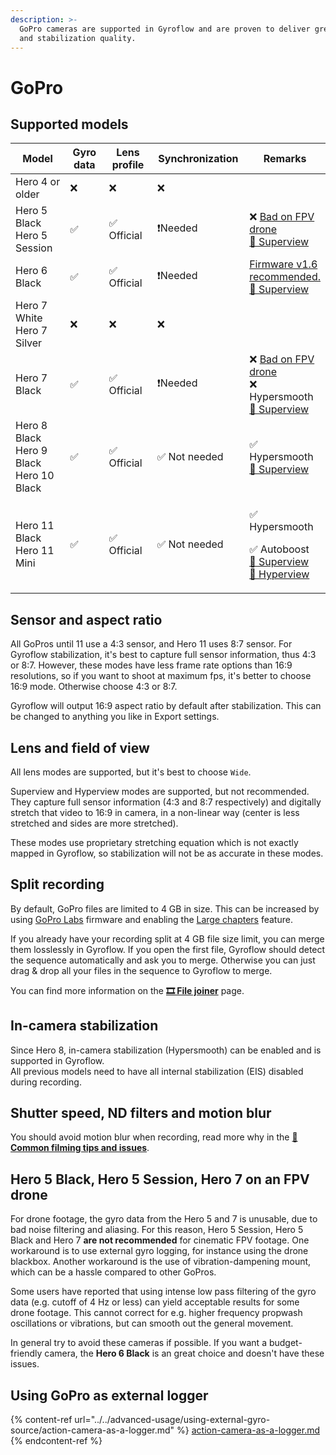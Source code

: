```yaml
---
description: >-
  GoPro cameras are supported in Gyroflow and are proven to deliver great video
  and stabilization quality.
---
```


# GoPro

## Supported models

<table><thead><tr><th width="167">Model</th><th width="117">Gyro data</th><th width="126">Lens profile</th><th width="159">Synchronization</th><th>Remarks</th></tr></thead><tbody><tr><td>Hero 4 or older</td><td>❌</td><td>❌</td><td>❌</td><td></td></tr><tr><td>Hero 5 Black<br>Hero 5 Session</td><td>✅</td><td>✅ Official</td><td>❗Needed</td><td>❌ <a data-footnote-ref href="#user-content-fn-1">Bad on FPV drone</a><br><a data-footnote-ref href="#user-content-fn-2">🚧 Superview</a></td></tr><tr><td>Hero 6 Black</td><td>✅</td><td>✅ Official</td><td>❗Needed</td><td><a href="http://everythingfpv.com/how-to-downgrade-your-gopro-hero6-to-1-6/">Firmware v1.6</a><a data-footnote-ref href="#user-content-fn-3"> recommended.</a><br><a data-footnote-ref href="#user-content-fn-4">🚧 Superview</a></td></tr><tr><td>Hero 7 White<br>Hero 7 Silver</td><td>❌</td><td>❌</td><td>❌</td><td></td></tr><tr><td>Hero 7 Black</td><td>✅</td><td>✅ Official</td><td>❗Needed</td><td>❌ <a data-footnote-ref href="#user-content-fn-5">Bad on FPV drone</a><br>❌ Hypersmooth<br><a data-footnote-ref href="#user-content-fn-6">🚧 Superview</a></td></tr><tr><td>Hero 8 Black<br>Hero 9 Black<br>Hero 10 Black</td><td>✅</td><td>✅ Official</td><td>✅ Not needed</td><td>✅ Hypersmooth<br><a data-footnote-ref href="#user-content-fn-7">🚧 Superview</a></td></tr><tr><td>Hero 11 Black<br>Hero 11 Mini</td><td>✅</td><td>✅ Official</td><td>✅ Not needed</td><td><p>✅ Hypersmooth</p><p>✅ Autoboost<br><a data-footnote-ref href="#user-content-fn-8">🚧 Superview</a><br><a data-footnote-ref href="#user-content-fn-9">🚧 Hyperview</a></p></td></tr></tbody></table>

## Sensor and aspect ratio

All GoPros until 11 use a 4:3 sensor, and Hero 11 uses 8:7 sensor. For Gyroflow stabilization, it's best to capture full sensor information, thus 4:3 or 8:7. However, these modes have less frame rate options than 16:9 resolutions, so if you want to shoot at maximum fps, it's better to choose 16:9 mode. Otherwise choose 4:3 or 8:7.

Gyroflow will output 16:9 aspect ratio by default after stabilization. This can be changed to anything you like in Export settings.

## Lens and field of view

All lens modes are supported, but it's best to choose `Wide`.

Superview and Hyperview modes are supported, but not recommended. They capture full sensor information (4:3 and 8:7 respectively) and digitally stretch that video to 16:9 in camera, in a non-linear way (center is less stretched and sides are more stretched).

These modes use proprietary stretching equation which is not exactly mapped in Gyroflow, so stabilization will not be as accurate in these modes.

## Split recording

By default, GoPro files are limited to 4 GB in size. This can be increased by using [GoPro Labs](https://gopro.github.io/labs/) firmware and enabling the [Large chapters](https://gopro.github.io/labs/control/chapters/) feature.

If you already have your recording split at 4 GB file size limit, you can merge them losslessly in Gyroflow. If you open the first file, Gyroflow should detect the sequence automatically and ask you to merge. Otherwise you can just drag & drop all your files in the sequence to Gyroflow to merge.

You can find more information on the [**🎞 File joiner**](../file-joiner.md) page.

## In-camera stabilization

Since Hero 8, in-camera stabilization (Hypersmooth) can be enabled and is supported in Gyroflow.\
All previous models need to have all internal stabilization (EIS) disabled during recording.

## Shutter speed, ND filters and motion blur

You should avoid motion blur when recording, read more why in the [📸 **Common filming tips and issues**](../common-filming-tips-and-issues.md).

## Hero 5 Black, Hero 5 Session, Hero 7 on an FPV drone

For drone footage, the gyro data from the Hero 5 and 7 is unusable, due to bad noise filtering and aliasing. For this reason, Hero 5 Session, Hero 5 Black and Hero 7 **are not recommended** for cinematic FPV footage. One workaround is to use external gyro logging, for instance using the drone blackbox. Another workaround is the use of vibration-dampening mount, which can be a hassle compared to other GoPros.

Some users have reported that using intense low pass filtering of the gyro data (e.g. cutoff of 4 Hz or less) can yield acceptable results for some drone footage. This cannot correct for e.g. higher frequency propwash oscillations or vibrations, but can smooth out the general movement.

In general try to avoid these cameras if possible. If you want a budget-friendly camera, the **Hero 6 Black** is an great choice and doesn't have these issues.

## Using GoPro as external logger

{% content-ref url="../../advanced-usage/using-external-gyro-source/action-camera-as-a-logger.md" %}
[action-camera-as-a-logger.md](../../advanced-usage/using-external-gyro-source/action-camera-as-a-logger.md)
{% endcontent-ref %}

[^1]: Usage on FPV drone is not recommended because of motor vibrations which messes up the gyro data.\
    Handheld footage should work fine

[^2]: Superview mode is supported, but it's not 100% accurate. It may work for your case but is generally not recommended

[^3]: Hero 6 is a well supported and reliable model

[^4]: Superview mode is supported, but it's not 100% accurate. It may work for your case but is generally not recommended

[^5]: Usage on FPV drone is not recommended because of motor vibrations which messes up the gyro data.\
    Handheld footage should work fine

[^6]: Superview mode is supported, but it's not 100% accurate. It may work for your case but is generally not recommended

[^7]: Superview mode is supported, but it's not 100% accurate. It may work for your case but is generally not recommended

[^8]: Superview mode is supported, but it's not 100% accurate. It may work for your case but is generally not recommended

[^9]: Hyperview mode is supported, but it's not 100% accurate. It may work for your case but is generally not recommended
